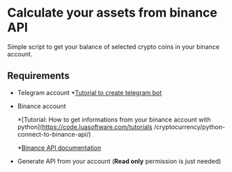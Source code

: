 # Calculate your assets from binance API

Simple script to get your balance of selected crypto coins in your binance account.

## Requirements

* Telegram account
      *[Tutorial to create telegram bot](https://medium.com/@ManHay_Hong/how-to-create-a-telegram-bot-and-send-messages-with-python-4cf314d9fa3e)
    
 * Binance account
      
      *[Tutorial: How to get informations from your binance account with python](https://code.luasoftware.com/tutorials   /cryptocurrency/python-connect-to-binance-api/)
      
      *[Binance API documentation](https://github.com/binance-exchange/binance-official-api-docs/blob/master/rest-api.md#endpoint-security-type)
    
    
* Generate API from your account (**Read only** permission is just needed)
    
    
    
